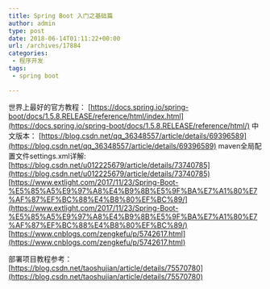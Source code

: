 ```yaml
---
title: Spring Boot 入门之基础篇
author: admin
type: post
date: 2018-06-14T01:11:22+00:00
url: /archives/17884
categories:
 - 程序开发
tags:
 - spring boot

---
```

世界上最好的官方教程： [https://docs.spring.io/spring-boot/docs/1.5.8.RELEASE/reference/html/index.html](https://docs.spring.io/spring-boot/docs/1.5.8.RELEASE/reference/html/)
中文版本： [https://blog.csdn.net/qq_36348557/article/details/69396589](https://blog.csdn.net/qq_36348557/article/details/69396589)
maven全局配置文件settings.xml详解: [https://blog.csdn.net/u012225679/article/details/73740785](https://blog.csdn.net/u012225679/article/details/73740785) [https://www.extlight.com/2017/11/23/Spring-Boot-%E5%85%A5%E9%97%A8%E4%B9%8B%E5%9F%BA%E7%A1%80%E7%AF%87%EF%BC%88%E4%B8%80%EF%BC%89/](https://www.extlight.com/2017/11/23/Spring-Boot-%E5%85%A5%E9%97%A8%E4%B9%8B%E5%9F%BA%E7%A1%80%E7%AF%87%EF%BC%88%E4%B8%80%EF%BC%89/) [https://www.cnblogs.com/zengkefu/p/5742617.html](https://www.cnblogs.com/zengkefu/p/5742617.html)

部署项目教程参考： [https://blog.csdn.net/taoshujian/article/details/75570780](https://blog.csdn.net/taoshujian/article/details/75570780)